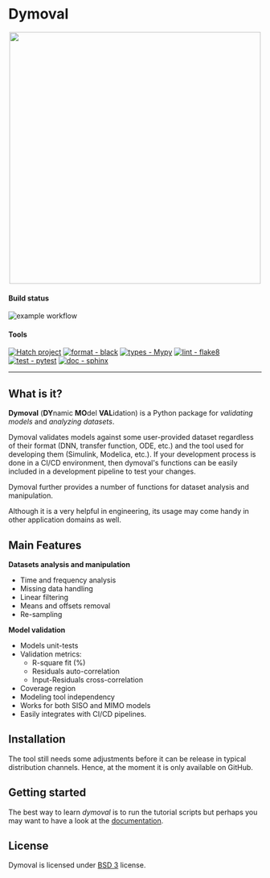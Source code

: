 # Dymoval

<div align="center">

<img src="https://github.com/VolvoGroup/dymoval/blob/main/docs/source/DymovalLogo.svg" data-canonical-src="https://github.com/VolvoGroup/dymoval/blob/main/docs/source/DymovalLogo.svg" width="500" class="center" />


</div>

#### Build status
![example workflow](https://github.com/VolvoGroup/dymoval/actions/workflows/pipeline.yml/badge.svg)

#### Tools
[![Hatch project](https://img.shields.io/badge/build-Hatch-4051b5.svg)](https://github.com/pypa/hatch) 
[![format - black](https://img.shields.io/badge/code%20style-black-000000.svg)](https://github.com/psf/black) 
[![types - Mypy](https://img.shields.io/badge/types-Mypy-yellow.svg)](https://github.com/python/mypy) 
[![lint - flake8](https://img.shields.io/badge/imports-flake8-green.svg)](https://pypi.org/project/flake8)
[![test - pytest](https://img.shields.io/badge/test-pytest-brightgreen.svg)](https://github.com/pytest-dev/pytest)
[![doc - sphinx](https://img.shields.io/badge/doc-sphinx-blue.svg)](https://github.com/sphinx-doc/sphinx)

-----

## What is it?

**Dymoval**  (**DY**namic **MO**del **VAL**idation) is a Python package for  *validating models* and *analyzing datasets*. 

Dymoval validates models against some user-provided dataset regardless of their format (DNN, transfer function, ODE, etc.) and the tool  used for developing them (Simulink, Modelica, etc.). 
If your development process is done in a CI/CD environment, then dymoval's functions can be easily included in a development pipeline to test your changes. 

Dymoval further provides a number of functions for dataset analysis and manipulation.  

Although it is a very helpful in engineering, its usage may come handy in other application domains as well. 



## Main Features

 **Datasets analysis and manipulation**
- Time and frequency analysis 
- Missing data handling
- Linear filtering
- Means and offsets removal
- Re-sampling

**Model validation**

- Models unit-tests
- Validation metrics:
	- R-square fit (%)
	- Residuals auto-correlation
	- Input-Residuals cross-correlation 
- Coverage region
- Modeling tool independency
- Works for both SISO and MIMO models
- Easily integrates with CI/CD pipelines.


## Installation


The tool still needs some adjustments before it can be release in typical distribution channels. 
Hence, at the moment it is only available on GitHub.


## Getting started

The best way to learn *dymoval* is to run the tutorial scripts but perhaps you may want to 
have a look at the [documentation](https://volvogroup.github.io/dymoval/).

## License
Dymoval is licensed under [BSD 3](https://github.com/VolvoGroup/dymoval/blob/main/LICENSE) license.